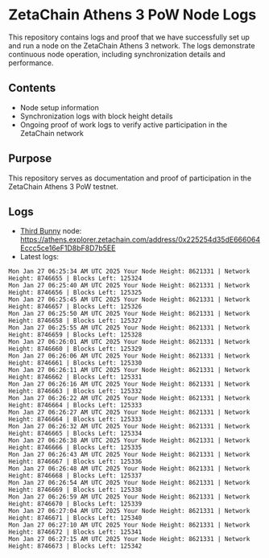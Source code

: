 # ZetaChain Athens 3 PoW Node Logs
This repository contains logs and proof that we have successfully set up and run a node on the ZetaChain Athens 3 network. The logs demonstrate continuous node operation, including synchronization details and performance.

## Contents
- Node setup information
- Synchronization logs with block height details
- Ongoing proof of work logs to verify active participation in the ZetaChain network

## Purpose
This repository serves as documentation and proof of participation in the ZetaChain Athens 3 PoW testnet.

## Logs

- [Third Bunny](https://thirdbunny.xyz/) node: https://athens.explorer.zetachain.com/address/0x225254d35dE666064Eccc5ce16eF1D8bF8D7b5EE
- Latest logs:
```
Mon Jan 27 06:25:34 AM UTC 2025 Your Node Height: 8621331 | Network Height: 8746655 | Blocks Left: 125324
Mon Jan 27 06:25:40 AM UTC 2025 Your Node Height: 8621331 | Network Height: 8746656 | Blocks Left: 125325
Mon Jan 27 06:25:45 AM UTC 2025 Your Node Height: 8621331 | Network Height: 8746657 | Blocks Left: 125326
Mon Jan 27 06:25:50 AM UTC 2025 Your Node Height: 8621331 | Network Height: 8746658 | Blocks Left: 125327
Mon Jan 27 06:25:55 AM UTC 2025 Your Node Height: 8621331 | Network Height: 8746659 | Blocks Left: 125328
Mon Jan 27 06:26:01 AM UTC 2025 Your Node Height: 8621331 | Network Height: 8746660 | Blocks Left: 125329
Mon Jan 27 06:26:06 AM UTC 2025 Your Node Height: 8621331 | Network Height: 8746661 | Blocks Left: 125330
Mon Jan 27 06:26:11 AM UTC 2025 Your Node Height: 8621331 | Network Height: 8746662 | Blocks Left: 125331
Mon Jan 27 06:26:16 AM UTC 2025 Your Node Height: 8621331 | Network Height: 8746663 | Blocks Left: 125332
Mon Jan 27 06:26:22 AM UTC 2025 Your Node Height: 8621331 | Network Height: 8746664 | Blocks Left: 125333
Mon Jan 27 06:26:27 AM UTC 2025 Your Node Height: 8621331 | Network Height: 8746664 | Blocks Left: 125333
Mon Jan 27 06:26:32 AM UTC 2025 Your Node Height: 8621331 | Network Height: 8746665 | Blocks Left: 125334
Mon Jan 27 06:26:38 AM UTC 2025 Your Node Height: 8621331 | Network Height: 8746666 | Blocks Left: 125335
Mon Jan 27 06:26:43 AM UTC 2025 Your Node Height: 8621331 | Network Height: 8746667 | Blocks Left: 125336
Mon Jan 27 06:26:48 AM UTC 2025 Your Node Height: 8621331 | Network Height: 8746668 | Blocks Left: 125337
Mon Jan 27 06:26:54 AM UTC 2025 Your Node Height: 8621331 | Network Height: 8746669 | Blocks Left: 125338
Mon Jan 27 06:26:59 AM UTC 2025 Your Node Height: 8621331 | Network Height: 8746670 | Blocks Left: 125339
Mon Jan 27 06:27:04 AM UTC 2025 Your Node Height: 8621331 | Network Height: 8746671 | Blocks Left: 125340
Mon Jan 27 06:27:10 AM UTC 2025 Your Node Height: 8621331 | Network Height: 8746672 | Blocks Left: 125341
Mon Jan 27 06:27:15 AM UTC 2025 Your Node Height: 8621331 | Network Height: 8746673 | Blocks Left: 125342
```

